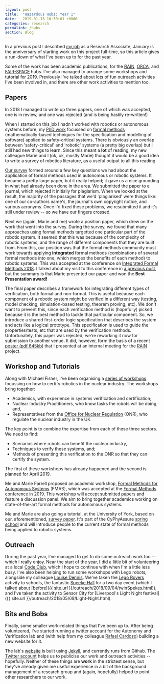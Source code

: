 ```yaml
---
layout: post
title:  "Hazardous Hubs: Year 1"
date:   2019-01-13 10:30:01 +0000
categories: research
permalink: /hubs
section: Blog
---
```


In a previous post I described [my job](/myJob) as a Research Associate; January is the anniversary of starting work on this project full-time, so this article gives a run-down of what I've been up to for the past year.

Some of the work has been academic publications, for the [RAIN](http://rainhub.org.uk/), [ORCA](https://orcahub.org/), and [FAIR-SPACE](https://www.fairspacehub.org/) hubs. I've also managed to arrange some workshops and tutorial for 2019. Previously I've talked about lots of fun outreach activities I've been involved in, and there are other work activities to mention too.

## Papers

In 2018 I managed to write up three papers, one of which was accepted, one is in review, and one was rejected (and is being hastily re-written!)

When I started on this job I hadn't worked with robotics or autonomous systems before; my [PhD work](/research/#thesis) focussed on [formal methods](https://shemesh.larc.nasa.gov/fm/fm-what.html) (mathematically-based techniques for the specification and modelling of software) applied to safety-critical systems. There is obviously an overlap between 'safety-critical' and 'robotic' systems (a pretty big overlap) but I still had new things to learn. Since this meant a **lot** of reading, my new colleague Marie and I (ok, ok, mostly Marie) thought it would be a good idea to write a survey of robotics literature, as a useful output to all this reading.

[Our survey](https://arxiv.org/abs/1807.00048) formed around a few key questions we had about the application of formal methods used in autonomous or robotic systems. It became a pretty large paper, but it really helped; it gave us a nice grounding in what had already been done in the area. We submitted the paper to a journal, which rejected it initially for plagiarism. When we looked at the result, the majority of the passages that we'd 'plagiarised' were things like: one of our co-authors name's, the journal's own copyright notice, and various acronyms. Once I'd fixed these problems, we resubmitted it and it's still under review -- so we have our fingers crossed.

Next we (again, Marie and me) wrote a position paper, which drew on the work that went into the survey. During the survey, we found that many approaches using formal methods targetted one particular part of the robotic system. It seemed that this was because of the complexity of robotic systems, and the range of different components that they are built from. From this, our position was that the formal methods community must work towards applying __integrated__ formal methods (combinations of several formal methods into one, which merges the benefits of each method) to robotic systems. This was accepted at the conference on [Integrated Formal Methods 2018](https://ifm2018.cs.nuim.ie/). I talked about my visit to this conference in [a previous post]({{site.url}}/research/2018/09/09/mosey-to-maynooth.html), but the summary is that Marie presented our paper and won the **Best Presentation award!**

The final paper describes a framework for integrating different types of verification, both formal and non-formal. This is useful because each component of a robotic system might be verified in a different way (testing, model checking, simulation-based testing, theorem proving, etc). We don't want to prevent this, since each verification method is (hopefully) picked because it is the best method to tackle that particular component. So, we introduce a shared first-order logic specification that describes the system and acts like a logical prototype. This specification is used to guide the properties/tests, etc that are used by the verification methods. Unfortunately, this paper was rejected; we're reworking it now for submission to another venue. It did, however, form the basis of a recent [poster (pdf 645kb)]({{site.url}}/files/poster/RAIN-Poster.pdf) that I presented at an internal meeting for the [RAIN](http://rainhub.org.uk/) project.

## Workshop and Tutorials

Along with Michael Fisher, I've been organising a [series of workshops](https://autonomy-and-verification-uol.github.io/events/fnrc) focussing on how to certify robotics in the nuclear industry. The workshops bring together:
* Academics, with experience in systems verification and certification;
* Nuclear Industry Practitioners, who know tasks the robots will be doing; and,
* Representatives from the [Office for Nuclear Regulation](http://www.onr.org.uk/) (ONR), who regulate the nuclear industry in the UK.

The key point is to combine the expertise from each of these three sectors. We need to find:
* Scenarios where robots can benefit the nuclear industry,
* Techniques to verify these systems, and;
* Methods of presenting this verification to the ONR so that they can certify the system.

The first of these workshops has already happened and the second is planned for April 2019.

Me and Marie Farrell proposed an academic workshop, [Formal Methods for Autonomous Systems](https://autonomy-and-verification-uol.github.io/events/fmas) (FMAS), which was accepted at the [Formal Methods](http://formalmethods2019.inesctec.pt/) conference in 2019. This workshop will accept submitted papers and feature a discussion panel. We aim to bring together academics working on state-of-the-art formal methods for autonomous systems.

Me and Marie are also going a tutorial, at the University of York, based on our, aforementioned, [survey paper](https://arxiv.org/abs/1807.00048). It's part of the CyPhyAssure [spring school](https://www.cs.york.ac.uk/circus/CyPhyAssure/school/) and will introduce people to the current state of formal methods being applied to robotic systems.

## Outreach

During the past year, I've managed to get to do some outreach work too -- which I really enjoy. Near the start of the year, I did a little bit of volunteering at a local [Code Club](https://codeclub.org/en/), which I hope to continue with when I'm a little less busy. I've also been helping to run some workshops with Lego robots, alongside my colleague [Louise Dennis](http://cgi.csc.liv.ac.uk/~lad/). We've taken the [Lego Rovers](http://legorovers.csc.liv.ac.uk/) activity to schools, the fantastic [Speeke Hall](https://www.nationaltrust.org.uk/speke-hall-garden-and-estate) for a two day event (which I talked about [before]({{ site.url }}/outreach/2018/09/04/twinSpekes.html)), and I've taken the activity to Sensor City for [Liverpool's Light Night festival]({{ site.url }}/outreach/2018/05/09/Light-Night.html).

## Bits and Bobs

Finally, some smaller work-related things that I've been up to. After being volunteered, I've started running a twitter account for the Autonomy and Verification lab and (with help from my colleague [Rafael Cardoso](https://rafaelcaue.github.io/)) building a new website for it.

The lab's [website](https://autonomy-and-verification-uol.github.io/) is built using [Jekyll](https://jekyllrb.com/), and currently runs from Github. The [Twitter account](https://twitter.com/LivUni_AVLab) helps us to publicise our work and outreach activities -- hopefully. Neither of these things are __work__ in the strictest sense, but they've already given me useful experience in a bit of the background management of a research group and (again, hopefully) helped to point other researchers to our work.
